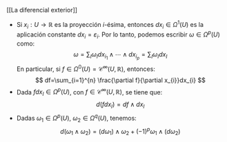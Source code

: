 [[La diferencial exterior]]

- Si $x_{i}:U\longrightarrow\mathbb{R}$ es la proyección $i$-ésima, entonces $dx_{i}\in \Omega^1(U)$ es la aplicación constante $dx_{i} = \varepsilon_{i}$. Por lo tanto, podemos escribir $\omega \in \Omega^{p}(U)$ como:$$
\omega=\sum_{I}\omega_{I}dx_{i_{1}}\wedge \cdots\wedge dx_{i_{p}} = \sum_{I}\omega_{I}dx_{I}
$$En particular, si $f\in \Omega^{0}(U)=\mathcal{C}^{\infty}(U,\mathbb{R})$, entonces:$$
df=\sum_{i=1}^{n} \frac{\partial f}{\partial x_{i}}dx_{i}
$$
- Dada $fdx_{I}\in \Omega^{p}(U)$, con $f\in \mathcal{C}^{\infty}(U,\mathbb{R})$, se tiene que:$$
d(fdx_{I})=df \wedge dx_{I}
$$
- Dadas $\omega_{1}\in \Omega^{p}(U)$, $\omega_{2}\in \Omega^{q}(U)$, tenemos:$$
d(\omega_{1}\wedge \omega_{2})=(d \omega_{1})\wedge \omega_{2} + (-1)^{p}\omega_{1}\wedge(d \omega_{2})
$$